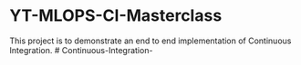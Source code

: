 # YT-MLOPS-CI-Masterclass
This project is to demonstrate an end to end implementation of Continuous Integration.
#   C o n t i n u o u s - I n t e g r a t i o n -  
 